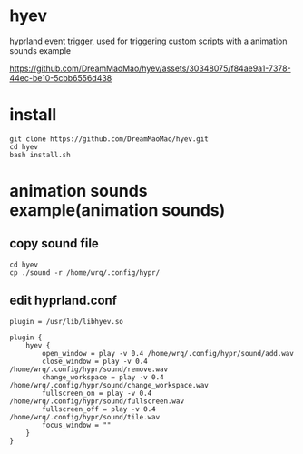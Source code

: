 # hyev
hyprland event trigger, used for triggering custom scripts with a animation sounds example



https://github.com/DreamMaoMao/hyev/assets/30348075/f84ae9a1-7378-44ec-be10-5cbb6556d438



# install
```
git clone https://github.com/DreamMaoMao/hyev.git
cd hyev
bash install.sh
```

# animation sounds example(animation sounds)
## copy sound file
```
cd hyev
cp ./sound -r /home/wrq/.config/hypr/
```

## edit hyprland.conf
```
plugin = /usr/lib/libhyev.so

plugin {
    hyev {
        open_window = play -v 0.4 /home/wrq/.config/hypr/sound/add.wav 
        close_window = play -v 0.4 /home/wrq/.config/hypr/sound/remove.wav  
        change_workspace = play -v 0.4 /home/wrq/.config/hypr/sound/change_workspace.wav 
        fullscreen_on = play -v 0.4 /home/wrq/.config/hypr/sound/fullscreen.wav 
        fullscreen_off = play -v 0.4 /home/wrq/.config/hypr/sound/tile.wav 
        focus_window = ""
    }
}
```
